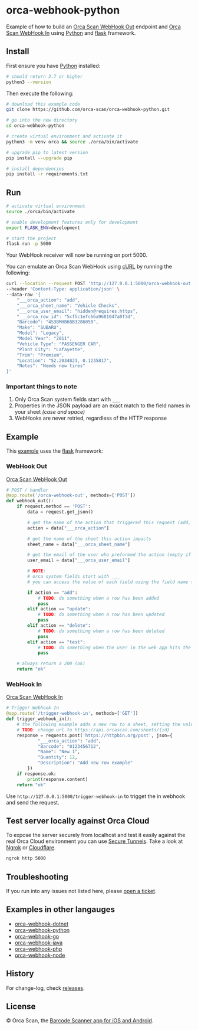# orca-webhook-python

Example of how to build an [Orca Scan WebHook Out](https://orcascan.com/docs/api/webhooks) endpoint and [Orca Scan WebHook In](https://orcascan.com/guides/how-to-update-orca-scan-from-your-system-4b249706) using [Python](https://www.python.org/) and [flask](https://github.com/pallets/flask) framework.

## Install

First ensure you have [Python](https://www.python.org/downloads/) installed:

```bash
# should return 3.7 or higher
python3 --version
```

Then execute the following:

```bash
# download this example code
git clone https://github.com/orca-scan/orca-webhook-python.git

# go into the new directory
cd orca-webhook-python

# create virtual environment and activate it
python3 -m venv orca && source ./orca/bin/activate

# upgrade pip to latest version
pip install --upgrade pip

# install dependencies
pip install -r requirements.txt
```

## Run

```bash
# activate virtual environment
source ./orca/bin/activate

# enable development features only for development
export FLASK_ENV=development

# start the project
flask run -p 5000 
```

Your WebHook receiver will now be running on port 5000.

You can emulate an Orca Scan WebHook using [cURL](https://dev.to/ibmdeveloper/what-is-curl-and-why-is-it-all-over-api-docs-9mh) by running the following:

```bash
curl --location --request POST 'http://127.0.0.1:5000/orca-webhook-out' \
--header 'Content-Type: application/json' \
--data-raw '{
    "___orca_action": "add",
    "___orca_sheet_name": "Vehicle Checks",
    "___orca_user_email": "hidden@requires.https",
    "___orca_row_id": "5cf5c1efc66a9681047a0f3d",
    "Barcode": "4S3BMHB68B3286050",
    "Make": "SUBARU",
    "Model": "Legacy",
    "Model Year": "2011",
    "Vehicle Type": "PASSENGER CAR",
    "Plant City": "Lafayette",
    "Trim": "Premium",
    "Location": "52.2034823, 0.1235817",
    "Notes": "Needs new tires"
}'
```
### Important things to note

1. Only Orca Scan system fields start with `___`
2. Properties in the JSON payload are an exact match to the  field names in your sheet _(case and space)_
3. WebHooks are never retried, regardless of the HTTP response

## Example

This [example](app.py) uses the [flask](https://github.com/pallets/flask) framework:

### WebHook Out 

[Orca Scan WebHook Out](https://orcascan.com/docs/api/webhooks)

```python
# POST / handler
@app.route('/orca-webhook-out', methods=['POST'])
def webhook_out():
    if request.method == 'POST':
        data = request.get_json()

        # get the name of the action that triggered this request (add, update, delete, test)
        action = data["___orca_action"]

        # get the name of the sheet this action impacts
        sheet_name = data["___orca_sheet_name"]

        # get the email of the user who preformed the action (empty if not HTTPS)
        user_email = data["___orca_user_email"]

        # NOTE:
        # orca system fields start with ___
        # you can access the value of each field using the field name (data["Name"], data["Barcode"], data["Location"])

        if action == "add":
            # TODO: do something when a row has been added
            pass
        elif action == "update":
            # TODO: do something when a row has been updated
            pass
        elif action == "delete":
            # TODO: do something when a row has been deleted
            pass
        elif action == "test":
            # TODO: do something when the user in the web app hits the test button
            pass

    # always return a 200 (ok)
    return "ok"
```

### WebHook In 

[Orca Scan WebHook In](https://orcascan.com/guides/how-to-update-orca-scan-from-your-system-4b249706)

```python
# Trigger Webhook In
@app.route('/trigger-webhook-in', methods=['GET'])
def trigger_webhook_in():
    # the following example adds a new row to a sheet, setting the value of Barcode, Name, Quantity and Description
    # TODO: change url to https://api.orcascan.com/sheets/{id}
    response = requests.post('https://httpbin.org/post', json={ 
            "___orca_action": "add",
            "Barcode": "0123456712",
            "Name": "New 1",
            "Quantity": 12,
            "Description": "Add new row example"
        })
    if response.ok:
        print(response.content)
    return "ok"
```

Use `http://127.0.0.1:5000/trigger-webhook-in` to trigget the in webhook and send the request.

## Test server locally against Orca Cloud

To expose the server securely from localhost and test it easily against the real Orca Cloud environment you can use [Secure Tunnels](https://ngrok.com/docs/secure-tunnels#what-are-ngrok-secure-tunnels). Take a look at [Ngrok](https://ngrok.com/) or [Cloudflare](https://www.cloudflare.com/).

```bash
ngrok http 5000
```

## Troubleshooting

If you run into any issues not listed here, please [open a ticket](https://github.com/orca-scan/orca-webhook-python/issues).

## Examples in other langauges
* [orca-webhook-dotnet](https://github.com/orca-scan/orca-webhook-dotnet)
* [orca-webhook-python](https://github.com/orca-scan/orca-webhook-python)
* [orca-webhook-go](https://github.com/orca-scan/orca-webhook-go)
* [orca-webhook-java](https://github.com/orca-scan/orca-webhook-java)
* [orca-webhook-php](https://github.com/orca-scan/orca-webhook-php)
* [orca-webhook-node](https://github.com/orca-scan/orca-webhook-node)

## History

For change-log, check [releases](https://github.com/orca-scan/orca-webhook-python/releases).

## License

&copy; Orca Scan, the [Barcode Scanner app for iOS and Android](https://orcascan.com).
